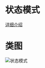 # 状态模式
[详细介绍](http://blog.zenghui.name/2017/07/23/gof-design-pattern-chain-of-responsibility/)
# 类图
![状态模式](https://github.com/elvinzeng/java-design-pattern-samples/raw/master/chain-of-responsibility/diagrams/chain-of-responsibility.png "chain-of-responsibility")
